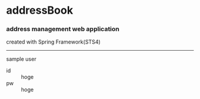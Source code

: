 # addressBook
### address management web application
created with Spring Framework(STS4)
***

sample user
<dl>
	<dt>id</dt>
	<dd>hoge</dd>
	<dt>pw</dt>
	<dd>hoge</dd>
</dl>